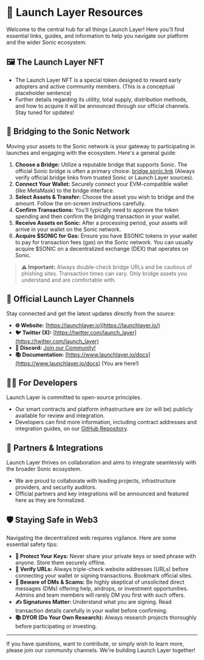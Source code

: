 # 🧰 Launch Layer Resources

Welcome to the central hub for all things Launch Layer! Here you'll find essential links, guides, and information to help you navigate our platform and the wider Sonic ecosystem.

## 🖼️ The Launch Layer NFT

*   The Launch Layer NFT is a special token designed to reward early adopters and active community members. (This is a conceptual placeholder sentence)
*   Further details regarding its utility, total supply, distribution methods, and how to acquire it will be announced through our official channels. Stay tuned for updates!

## 🌉 Bridging to the Sonic Network

Moving your assets to the Sonic network is your gateway to participating in launches and engaging with the ecosystem. Here's a general guide:

1.  **Choose a Bridge:** Utilize a reputable bridge that supports Sonic. The official Sonic bridge is often a primary choice: [bridge.sonic.link](https://bridge.sonic.link/) (Always verify official bridge links from trusted Sonic or Launch Layer sources).
2.  **Connect Your Wallet:** Securely connect your EVM-compatible wallet (like MetaMask) to the bridge interface.
3.  **Select Assets & Transfer:** Choose the asset you wish to bridge and the amount. Follow the on-screen instructions carefully.
4.  **Confirm Transactions:** You'll typically need to approve the token spending and then confirm the bridging transaction in your wallet.
5.  **Receive Assets on Sonic:** After a processing period, your assets will arrive in your wallet on the Sonic network.
6.  **Acquire $SONIC for Gas:** Ensure you have $SONIC tokens in your wallet to pay for transaction fees (gas) on the Sonic network. You can usually acquire $SONIC on a decentralized exchange (DEX) that operates on Sonic.

> **⚠️ Important:** Always double-check bridge URLs and be cautious of phishing sites. Transaction times can vary. Only bridge assets you understand and are comfortable with.

## 🔗 Official Launch Layer Channels

Stay connected and get the latest updates directly from the source:

*   **🌐 Website:** [https://launchlayer.io](https://launchlayer.io/)
*   **🐦 Twitter (X):** [https://twitter.com/launch_layer](https://twitter.com/launch_layer)
*   **💬 Discord:** [Join our Community!](YOUR_DISCORD_LINK_HERE) <!-- TODO: Add actual Discord link -->
*   **📚 Documentation:** [https://www.launchlayer.io/docs](https://www.launchlayer.io/docs) (You are here!)

## 🧑‍💻 For Developers

Launch Layer is committed to open-source principles.

*   Our smart contracts and platform infrastructure are (or will be) publicly available for review and integration.
*   Developers can find more information, including contract addresses and integration guides, on our [GitHub Repository](YOUR_GITHUB_LINK_HERE). <!-- TODO: Add actual GitHub link -->

## 🤝 Partners & Integrations

Launch Layer thrives on collaboration and aims to integrate seamlessly with the broader Sonic ecosystem.

*   We are proud to collaborate with leading projects, infrastructure providers, and security auditors.
*   Official partners and key integrations will be announced and featured here as they are formalized.

## 🛡️ Staying Safe in Web3

Navigating the decentralized web requires vigilance. Here are some essential safety tips:

*   **🔑 Protect Your Keys:** Never share your private keys or seed phrase with anyone. Store them securely offline.
*   **🔗 Verify URLs:** Always triple-check website addresses (URLs) before connecting your wallet or signing transactions. Bookmark official sites.
*   **🚫 Beware of DMs & Scams:** Be highly skeptical of unsolicited direct messages (DMs) offering help, airdrops, or investment opportunities. Admins and team members will rarely DM you first with such offers.
*   **✍️ Signatures Matter:** Understand what you are signing. Read transaction details carefully in your wallet before confirming.
*   **📚 DYOR (Do Your Own Research):** Always research projects thoroughly before participating or investing.

---

If you have questions, want to contribute, or simply wish to learn more, please join our community channels. We're building Launch Layer together! 